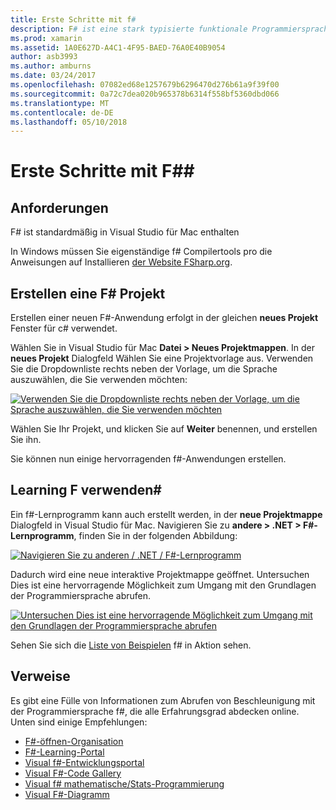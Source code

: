 ```yaml
---
title: Erste Schritte mit f#
description: F# ist eine stark typisierte funktionale Programmiersprache .NET ausgeführt werden soll
ms.prod: xamarin
ms.assetid: 1A0E627D-A4C1-4F95-BAED-76A0E40B9054
author: asb3993
ms.author: amburns
ms.date: 03/24/2017
ms.openlocfilehash: 07082ed68e1257679b6296470d276b61a9f39f00
ms.sourcegitcommit: 0a72c7dea020b965378b6314f558bf5360dbd066
ms.translationtype: MT
ms.contentlocale: de-DE
ms.lasthandoff: 05/10/2018
---
```

# <a name="getting-started-with-f35"></a>Erste Schritte mit F#&#35;

## <a name="requirements"></a>Anforderungen

F# ist standardmäßig in Visual Studio für Mac enthalten

In Windows müssen Sie eigenständige f# Compilertools pro die Anweisungen auf Installieren [der Website FSharp.org](http://fsharp.org/use/windows/).

## <a name="creating-an-f35-project"></a>Erstellen eine F&#35; Projekt

Erstellen einer neuen F#-Anwendung erfolgt in der gleichen **neues Projekt** Fenster für c# verwendet.

Wählen Sie in Visual Studio für Mac **Datei > Neues Projektmappen**. In der **neues Projekt** Dialogfeld Wählen Sie eine Projektvorlage aus. Verwenden Sie die Dropdownliste rechts neben der Vorlage, um die Sprache auszuwählen, die Sie verwenden möchten:

 [![](overview-images/choosefsharp.png "Verwenden Sie die Dropdownliste rechts neben der Vorlage, um die Sprache auszuwählen, die Sie verwenden möchten")](overview-images/choosefsharp.png#lightbox)

Wählen Sie Ihr Projekt, und klicken Sie auf **Weiter** benennen, und erstellen Sie ihn.


Sie können nun einige hervorragenden f#-Anwendungen erstellen.

## <a name="learning-to-use-f35"></a>Learning F verwenden&#35;

Ein f#-Lernprogramm kann auch erstellt werden, in der **neue Projektmappe** Dialogfeld in Visual Studio für Mac. Navigieren Sie zu **andere > .NET > F#-Lernprogramm**, finden Sie in der folgenden Abbildung:

 [![](overview-images/fsharptutorial.png "Navigieren Sie zu anderen / .NET / F#-Lernprogramm")](overview-images/fsharptutorial.png#lightbox)

Dadurch wird eine neue interaktive Projektmappe geöffnet. Untersuchen Dies ist eine hervorragende Möglichkeit zum Umgang mit den Grundlagen der Programmiersprache abrufen.

 [![](overview-images/newtutorial-sml.png "Untersuchen Dies ist eine hervorragende Möglichkeit zum Umgang mit den Grundlagen der Programmiersprache abrufen")](overview-images/newtutorial.png#lightbox)

Sehen Sie sich die [Liste von Beispielen](~/cross-platform/platform/fsharp/samples.md) f# in Aktion sehen.

## <a name="references"></a>Verweise

Es gibt eine Fülle von Informationen zum Abrufen von Beschleunigung mit der Programmiersprache f#, die alle Erfahrungsgrad abdecken online. Unten sind einige Empfehlungen:

-  [F#-öffnen-Organisation](http://fsharp.org)
-  [F#-Learning-Portal](http://tryfsharp.org)
-  [Visual f#-Entwicklungsportal](http://go.microsoft.com/fwlink/?LinkID=234174)
-  [Visual F#-Code Gallery](http://go.microsoft.com/fwlink/?LinkID=124614)
-  [Visual f# mathematische/Stats-Programmierung](http://go.microsoft.com/fwlink/?LinkId=235173)
-  [Visual F#-Diagramm](http://go.microsoft.com/fwlink/?LinkId=235176)

